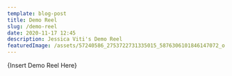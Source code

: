 ```yaml
---
template: blog-post
title: Demo Reel
slug: /demo-reel
date: 2020-11-17 12:45
description: Jessica Viti's Demo Reel
featuredImage: /assets/57240586_2753722731335015_5876306101846147072_o.jpg
---
```

{Insert Demo Reel Here}